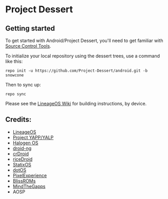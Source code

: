 Project Dessert
===========

Getting started
---------------

To get started with Android/Project Dessert, you'll need to get familiar with [Source Control Tools](https://source.android.com/setup/develop).

To initialize your local repository using the dessert trees, use a command like this:
```
repo init -u https://github.com/Project-Dessert/android.git -b snowcone
```
Then to sync up:
```
repo sync
```
Please see the [LineageOS Wiki](https://wiki.lineageos.org/) for building instructions, by device.

Credits:
---
* [LineageOS](https://github.com/LineageOS)
* [Project YAPP/YALP](https://github.com/Project-YAPP)
* [Halogen OS](https://github.com/halogenOS)
* [droid-ng](https://github.com/droid-ng)
* [crDroid](https://github.com/crdroidandroid)
* [riceDroid](https://github.com/riceDroid)
* [StatixOS](https://github.com/StatixOS)
* [dotOS](https://github.com/DotOS)
* [PixelExperience](https://github.com/PixelExperience)
* [BlissROMs](https://github.com/BlissROMs)
* [MindTheGapps](https://gitlab.com/MindTheGapps)
* AOSP
